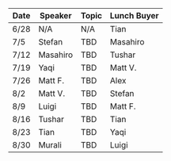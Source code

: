 | Date        | Speaker       | Topic  | Lunch Buyer |
| ----------- | ------------- | ------ | ----------- | 
| 6/28        | N/A           | N/A    | Tian        |
| 7/5         |     Stefan    |  TBD   |  Masahiro   |
| 7/12        |  Masahiro     |  TBD   |  Tushar     |
| 7/19        |  Yaqi         |  TBD   |  Matt V.    |
| 7/26        |  Matt F.      |  TBD   |  Alex       |
| 8/2         |  Matt V.      |  TBD   |  Stefan     |
| 8/9         |  Luigi        |  TBD   |  Matt F.    |
| 8/16        |  Tushar       |  TBD   |  Tian       |
| 8/23        |  Tian         |  TBD   |  Yaqi       |
| 8/30        |  Murali       |  TBD   |  Luigi      |